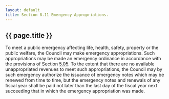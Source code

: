 ```yaml
---
layout: default 
title: Section 8.11 Emergency Appropriations.
---
```


{{ page.title }}
----------------

To meet a public emergency affecting life, health, safety, property or
the public welfare, the Council may make emergency appropriations. Such
appropriations may be made an emergency ordinance in accordance with the
provisions of Section [5.05](139512b4.html). To the extent that there
are no available unappropriated revenues to meet such appropriations,
the Council may by such emergency authorize the issuance of emergency
notes which may be renewed from time to time, but the emergency notes
and renewals of any fiscal year shall be paid not later than the last
day of the fiscal year next succeeding that in which the emergency
appropriation was made.
